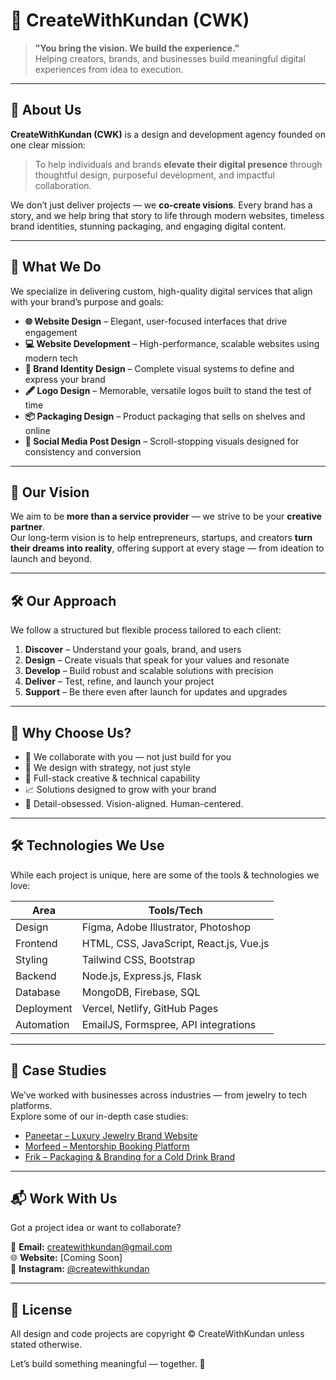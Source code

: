 # 🧠 CreateWithKundan (CWK)

> **"You bring the vision. We build the experience."**  
> Helping creators, brands, and businesses build meaningful digital experiences from idea to execution.

---

## 🚀 About Us

**CreateWithKundan (CWK)** is a design and development agency founded on one clear mission:  
> To help individuals and brands **elevate their digital presence** through thoughtful design, purposeful development, and impactful collaboration.

We don’t just deliver projects — we **co-create visions**. Every brand has a story, and we help bring that story to life through modern websites, timeless brand identities, stunning packaging, and engaging digital content.

---

## 🧩 What We Do

We specialize in delivering custom, high-quality digital services that align with your brand’s purpose and goals:

- **🌐 Website Design** – Elegant, user-focused interfaces that drive engagement  
- **💻 Website Development** – High-performance, scalable websites using modern tech  
- **🎨 Brand Identity Design** – Complete visual systems to define and express your brand  
- **🖋️ Logo Design** – Memorable, versatile logos built to stand the test of time  
- **📦 Packaging Design** – Product packaging that sells on shelves and online  
- **📱 Social Media Post Design** – Scroll-stopping visuals designed for consistency and conversion

---

## 🎯 Our Vision

We aim to be **more than a service provider** — we strive to be your **creative partner**.  
Our long-term vision is to help entrepreneurs, startups, and creators **turn their dreams into reality**, offering support at every stage — from ideation to launch and beyond.

---

## 🛠️ Our Approach

We follow a structured but flexible process tailored to each client:

1. **Discover** – Understand your goals, brand, and users  
2. **Design** – Create visuals that speak for your values and resonate  
3. **Develop** – Build robust and scalable solutions with precision  
4. **Deliver** – Test, refine, and launch your project  
5. **Support** – Be there even after launch for updates and upgrades

---

## 💬 Why Choose Us?

- 🤝 We collaborate with you — not just build for you  
- 🎯 We design with strategy, not just style  
- 🧠 Full-stack creative & technical capability  
- 📈 Solutions designed to grow with your brand  
- 🖤 Detail-obsessed. Vision-aligned. Human-centered.

---

## 🛠️ Technologies We Use

While each project is unique, here are some of the tools & technologies we love:

| Area           | Tools/Tech                              |
|----------------|------------------------------------------|
| Design         | Figma, Adobe Illustrator, Photoshop      |
| Frontend       | HTML, CSS, JavaScript, React.js, Vue.js  |
| Styling        | Tailwind CSS, Bootstrap                  |
| Backend        | Node.js, Express.js, Flask               |
| Database       | MongoDB, Firebase, SQL                   |
| Deployment     | Vercel, Netlify, GitHub Pages            |
| Automation     | EmailJS, Formspree, API integrations     |

---

## 📁 Case Studies

We’ve worked with businesses across industries — from jewelry to tech platforms.  
Explore some of our in-depth case studies:

- [Paneetar – Luxury Jewelry Brand Website](#)  
- [Morfeed – Mentorship Booking Platform](#)  
- [Frik – Packaging & Branding for a Cold Drink Brand](#)

---

## 📬 Work With Us

Got a project idea or want to collaborate?

📧 **Email:** createwithkundan@gmail.com  
🌐 **Website:** [Coming Soon]  
📱 **Instagram:** [@createwithkundan](https://www.instagram.com/createwithkundan)

---

## 📝 License

All design and code projects are copyright © CreateWithKundan unless stated otherwise.

Let’s build something meaningful — together. 🚀